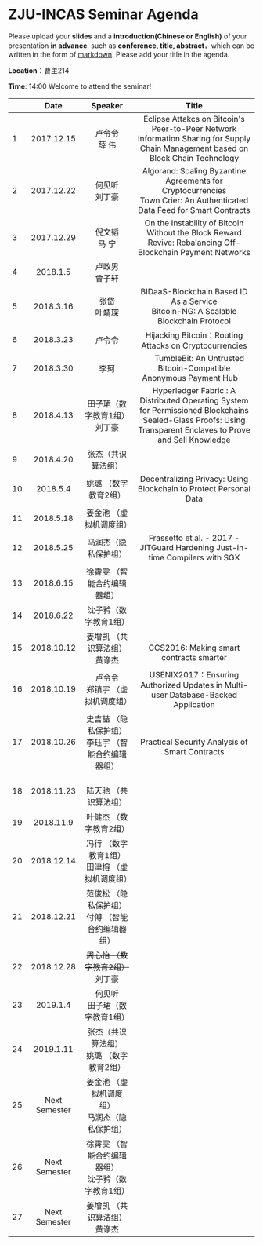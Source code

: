 # ZJU-INCAS  Seminar Agenda

Please upload your **slides** and a **introduction(Chinese or English)** of your presentation **in advance**,
such as **conference, title, abstract**，which can be written in the form of [markdown](http://sspai.com/25137). Please add your title in the agenda.

**Location**：曹主214

**Time**: 14:00  Welcome to attend the seminar!

|      |    Date    |   Speaker   |                  Title                   |
| ---- | :--------: | :---------: | :--------------------------------------: |
| 1    | 2017.12.15 | 卢令令<br>薛 伟  | Eclipse Attakcs on Bitcoin's Peer-to-Peer Network <br>Information Sharing for Supply Chain Management based on Block Chain Technology |
| 2    | 2017.12.22 | 何见听<br>刘丁豪  | Algorand: Scaling Byzantine Agreements for Cryptocurrencies <br> Town Crier: An Authenticated Data Feed for Smart Contracts |
| 3    | 2017.12.29 | 倪文韬 <br>马 宁 | On the Instability of Bitcoin Without the Block Reward <br> Revive: Rebalancing Off-Blockchain Payment Networks      |
| 4    |  2018.1.5  | 卢政男<br> 曾子轩 |                   <br>                   |
| 5    | 2018.3.16  | 张岱<br> 叶靖琛  |       BIDaaS-Blockchain Based ID As a Service            <br>   Bitcoin-NG: A Scalable Blockchain Protocol                |
| 6    | 2018.3.23  | 卢令令<br>   |      Hijacking Bitcoin：Routing Attacks on Cryptocurrencies   <br>                   |
| 7    | 2018.3.30  | 李珂<br>   |      TumbleBit: An Untrusted Bitcoin-Compatible Anonymous Payment Hub     |
| 8    | 2018.4.13  |田子珺（数字教育1组）<br>刘丁豪 |       Hyperledger Fabric : A Distributed Operating System for Permissioned Blockchains <br>   Sealed-Glass Proofs: Using Transparent Enclaves to Prove and Sell Knowledge              |
| 9   | 2018.4.20  | 张杰（共识算法组）|                        |
| 10   | 2018.5.4  |  姚璐 （数字教育2组）|    Decentralizing Privacy: Using Blockchain to Protect Personal Data|
| 11   | 2018.5.18  | 姜金池 （虚拟机调度组） |                                    |
| 12   | 2018.5.25 | 马润杰（隐私保护组）  |   Frassetto et al. - 2017 - JITGuard Hardening Just-in-time Compilers with SGX     |
| 13   | 2018.6.15  | 徐霄雯 （智能合约编辑器组） |                                 |
| 14   | 2018.6.22  | 沈子矜（数字教育1组） |                                 |
| 15   | 2018.10.12  | 姜增凯 （共识算法组）<br> 黄诤杰 |                   <br>CCS2016: Making smart contracts smarter                   |
| 16   | 2018.10.19  | 卢令令<br>郑镇宇 （虚拟机调度组）|       USENIX2017：Ensuring Authorized Updates in Multi-user Database-Backed Application   <br>                   |
| 17   | 2018.10.26  | 史吉喆 （隐私保护组）<br> 李珏宇 （智能合约编辑器组） |                   <br>Practical Security Analysis of Smart Contracts                   |
| 18   | 2018.11.23  |<br> 陆天驰 （共识算法组）|                   <br>                   |
| 19   | 2018.11.9  |   叶健杰 （数字教育2组）<br>|                   <br>                   |
| 20   | 2018.12.14  |  冯行 （数字教育1组）<br> 田津榕 （虚拟机调度组）|                   <br>                   |
| 21   | 2018.12.21  |  范俊松 （隐私保护组）<br>  付傅 （智能合约编辑器组）|                   <br>                   |
| 22   | 2018.12.28  |  ~~周心怡 （数字教育2组）~~ <br> 刘丁豪 |                   <br>                   |
| 23   | 2019.1.4  |  何见听 <br>田子珺（数字教育1组） |                   <br>                   |
| 24   | 2019.1.11  |  张杰（共识算法组）<br> 姚璐 （数字教育2组） |                   <br>                   |
| 25   | Next Semester  |  姜金池 （虚拟机调度组） <br> 马润杰（隐私保护组） |                   <br>                   |
| 26   | Next Semester  |   徐霄雯 （智能合约编辑器组）<br> 沈子矜（数字教育1组）  |                   <br>                   |
| 27   | Next Semester  | 姜增凯 （共识算法组）<br> 黄诤杰|                   <br>                   |
